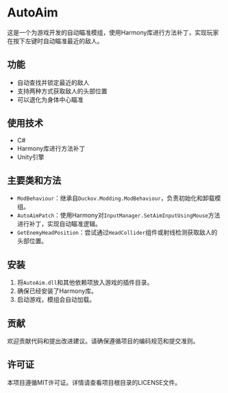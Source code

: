 # AutoAim

这是一个为游戏开发的自动瞄准模组，使用Harmony库进行方法补丁，实现玩家在按下左键时自动瞄准最近的敌人。

## 功能

- 自动查找并锁定最近的敌人
- 支持两种方式获取敌人的头部位置
- 可以退化为身体中心瞄准

## 使用技术

- C#
- Harmony库进行方法补丁
- Unity引擎

## 主要类和方法

- `ModBehaviour`：继承自`Duckov.Modding.ModBehaviour`，负责初始化和卸载模组。
- `AutoAimPatch`：使用Harmony对`InputManager.SetAimInputUsingMouse`方法进行补丁，实现自动瞄准逻辑。
- `GetEnemyHeadPosition`：尝试通过`HeadCollider`组件或射线检测获取敌人的头部位置。

## 安装

1. 将`AutoAim.dll`和其他依赖项放入游戏的插件目录。
2. 确保已经安装了Harmony库。
3. 启动游戏，模组会自动加载。

## 贡献

欢迎贡献代码和提出改进建议。请确保遵循项目的编码规范和提交准则。

## 许可证

本项目遵循MIT许可证。详情请查看项目根目录的LICENSE文件。